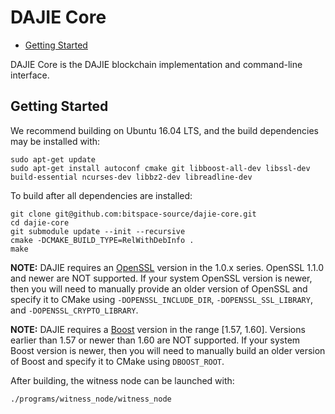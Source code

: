 DAJIE Core
==============
* [Getting Started](#getting-started)

DAJIE Core is the DAJIE blockchain implementation and command-line interface.

Getting Started
---------------
We recommend building on Ubuntu 16.04 LTS, and the build dependencies may be installed with:

    sudo apt-get update
    sudo apt-get install autoconf cmake git libboost-all-dev libssl-dev build-essential ncurses-dev libbz2-dev libreadline-dev

To build after all dependencies are installed:

    git clone git@github.com:bitspace-source/dajie-core.git
    cd dajie-core
    git submodule update --init --recursive
    cmake -DCMAKE_BUILD_TYPE=RelWithDebInfo .
    make

**NOTE:** DAJIE requires an [OpenSSL](https://www.openssl.org/) version in the 1.0.x series. OpenSSL 1.1.0 and newer are NOT supported. If your system OpenSSL version is newer, then you will need to manually provide an older version of OpenSSL and specify it to CMake using `-DOPENSSL_INCLUDE_DIR`, `-DOPENSSL_SSL_LIBRARY`, and `-DOPENSSL_CRYPTO_LIBRARY`.

**NOTE:** DAJIE requires a [Boost](http://www.boost.org/) version in the range [1.57, 1.60]. Versions earlier than
1.57 or newer than 1.60 are NOT supported. If your system Boost version is newer, then you will need to manually build
an older version of Boost and specify it to CMake using `DBOOST_ROOT`.

After building, the witness node can be launched with:

    ./programs/witness_node/witness_node
